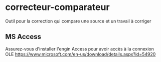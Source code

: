 # correcteur-comparateur
Outil pour la correction qui compare une source et un travail à corriger

## MS Access ##
Assurez-vous d'installer l'engin Access pour avoir accès à la connexion OLE
https://www.microsoft.com/en-us/download/details.aspx?id=54920